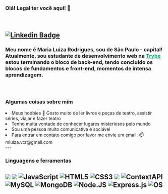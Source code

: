 ### Olá! Legal ter você aqui! 👋

</br>

[![Linkedin Badge](https://img.shields.io/badge/-Linkedin-blue?style=flat-square&logo=Linkedin&logoColor=white&link=https://www.linkedin.com/in/gabrielmirandab/)](https://www.linkedin.com/in/maria-luiza-victorio-castelar-rodrigues-625a2b17a/)
---

<h3>Meu nome é Maria Luiza Rodrigues, sou de São Paulo - capital!
Atualmente, sou estudante de desenvolvimento web na <a href="https://www.betrybe.com/" target="_blank" rel="nofollow" style="color:#04AA6D">Trybe</a> estou terminando o bloco de back-end, tendo concluído os blocos de fundamentos e front-end, momentos de intensa aprendizagem.<h3>
</br>
<h3>Algumas coisas sobre mim</h5>
<li> Meus hobbies 🤩 Gosto muito de ler livros e peças de teatro, assistir séries, viajar e fazer teatro </li>
<li>Tenho muita vontade de conhecer lugares misteriosos pelo mundo</li>
<li>Sou uma pessoa muito comunicativa e sociável</li>
<li>Para entrar em contato comigo por favor me envie um email: 📫 mluiza.vcr@gmail.com</li>
---

<h3>Linguagens e ferramentas</h3>

<img src="https://img.shields.io/badge/React-20232A?style=for-the-badge&logo=react&logoColor=61DAFB"> <img src="https://img.shields.io/badge/Redux-593D88?style=for-the-badge&logo=redux&logoColor=white" /> ![JavaScript](https://img.shields.io/badge/JavaScript-323330?style=for-the-badge&logo=javascript&logoColor=F7DF1E) ![HTML5](https://img.shields.io/badge/HTML-239120?style=for-the-badge&logo=html5&logoColor=white) ![CSS3](https://img.shields.io/badge/CSS3-1572B6?style=for-the-badge&logo=css3&logoColor=white) <img src="https://img.shields.io/badge/Jest-C21325?style=for-the-badge&logo=jest&logoColor=white"> ![ContextAPI](https://img.shields.io/badge/ContextAPI-0000FF?style=for-the-badge&logo=React&logoColor=white) ![MySQL](https://img.shields.io/badge/Mysql-1572B6?style=for-the-badge&logo=Mysql&logoColor=white) ![MongoDB](https://img.shields.io/badge/MongoDB-239120?style=for-the-badge&logo=MongoDB&logoColor=white) ![Node.JS](https://img.shields.io/badge/Node.JS-2E8B57?style=for-the-badge&logo=Node.JS&logoColor=white) ![Express.js](https://img.shields.io/badge/Express-323330?logo=javascript&style=for-the-badge&logoColor=F7DF1E) ![OS](https://img.shields.io/badge/Ubuntu-E95420?style=for-the-badge&logo=ubuntu&logoColor=white)
----
